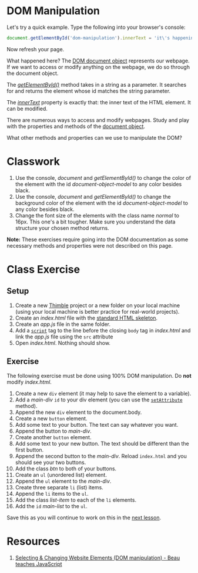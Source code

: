 # DOM Manipulation
Let's try a quick example.  Type the following into your browser's console:
```javascript
document.getElementById('dom-manipulation').innerText = 'it\'s happening!';
```
Now refresh your page.

What happened here?  The [DOM document object](https://www.w3schools.com/js/js_htmldom_document.asp) represents our webpage.
If we want to access or modify anything on the webpage, we do so through the document object.

The [*getElementById()*](https://developer.mozilla.org/en-US/docs/Web/API/Document/getElementById) method takes in a string as a parameter.  It searches for and returns the element whose id matches the string parameter.

The [*innerText*](https://developer.mozilla.org/en-US/docs/Web/API/Node/innerText) property is exactly that: the inner text of the HTML element.  It can be modified.

There are numerous ways to access and modify webpages.
Study and play with the properties and methods of the [document object](https://www.w3schools.com/js/js_htmldom_document.asp).

What other methods and properties can we use to manipulate the DOM?

# Classwork
1. Use the console, *document* and *getElementById()* to change the color of the element with the id *document-object-model* to any color besides black.
2. Use the console, *document* and *getElementById()* to change the background color of the element with the id *document-object-model* to any color besides black.
3. Change the font size of the elements with the class name *normal* to 16px.  This one's a bit tougher.  Make sure you understand the data structure your chosen method returns.

**Note:** These exercises require going into the DOM documentation as some necessary methods and properties were not described on this page.

# Class Exercise
## Setup

1. Create a new [Thimble](https://thimble.mozilla.org/en-US/) project or a new folder on your local machine (using your local machine is better practice for real-world projects).
2. Create an *index.html* file with the [standard HTML skeleton](http://webdev-gitbook-aryanj-nyc.c9users.io:8080/html/basics.html#standard-html-skeleton).
3. Create an *app.js* file in the same folder.
4. Add a [`script`](https://www.w3schools.com/tags/tag_script.asp) tag to the line before the closing `body` tag in *index.html* and link the *app.js* file using the `src` attribute
5. Open *index.html*.  Nothing should show.


## Exercise
The following exercise must be done using 100% DOM manipulation. Do **not** modify *index.html*.
1. Create a new `div` element (it may help to save the element to a variable).
2. Add a *main-div* `id` to your div element (you can use the [`setAttribute`](http://www.w3schools.com/jsref/met_element_setattribute.asp) method).
3. Append the new `div` element to the document.body.
4. Create a new `button` element.
5. Add some text to your button. The text can say whatever you want.
6. Append the button to *main-div*.
7. Create another `button` element.
8. Add some text to your new button. The text should be different than the first button.
9. Append the second button to the *main-div*. Reload `index.html` and you should see your two buttons.
10. Add the class *btn* to both of your buttons.
11. Create an `ul` (unordered list) element.
12. Append the `ul` element to the *main-div*.
13. Create three separate `li` (list) items.
14. Append the `li` items to the `ul`.
15. Add the class *list-item* to each of the `li` elements.
16. Add the `id` *main-list* to the `ul`.

Save this as you will continue to work on this in the [next lesson](./event-listeners.html).

# Resources
1. [Selecting & Changing Website Elements (DOM manipulation) - Beau teaches JavaScript](https://www.youtube.com/watch?v=eaLKqoB9Fu0&list=PLWKjhJtqVAbllLK6r2dnGjUVWB_cFNcuO)
